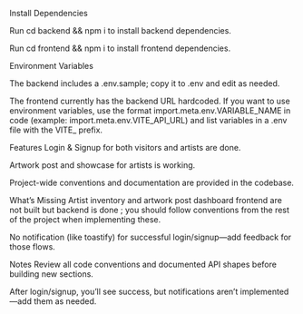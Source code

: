 Install Dependencies

Run cd backend && npm i to install backend dependencies.

Run cd frontend && npm i to install frontend dependencies.

Environment Variables

The backend includes a .env.sample; copy it to .env and edit as needed.

The frontend currently has the backend URL hardcoded. If you want to use environment variables, use the format import.meta.env.VARIABLE_NAME in code (example: import.meta.env.VITE_API_URL) and list variables in a .env file with the VITE_ prefix.

Features
Login & Signup for both visitors and artists are done.

Artwork post and showcase for artists is working.

Project-wide conventions and documentation are provided in the codebase.

What’s Missing
Artist inventory and artwork post dashboard frontend are not built but backend is done ; you should follow conventions from the rest of the project when implementing these.

No notification (like toastify) for successful login/signup—add feedback for those flows.

Notes
Review all code conventions and documented API shapes before building new sections.

After login/signup, you’ll see success, but notifications aren’t implemented—add them as needed.

